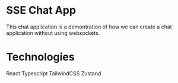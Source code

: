 # SSE Chat App

This chat application is a demontration of how we can create a chat application without using websockets.

# Technologies

React
Typescript
TailwindCSS
Zustand
